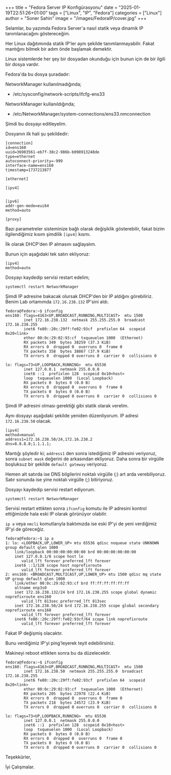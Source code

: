 +++
title = "Fedora Server IP Konfigürasyonu"
date = "2025-01-19T22:51:26+01:00"
tags = ["Linux", "IP", "Fedora"]
categories = ["Linux"]
author = "Soner Sahin"
image = "/images/FedoraIP/cover.jpg"
+++

Selamlar, bu yazımda Fedora Server'a nasıl statik veya dinamik IP tanımlanacağını göstereceğim.

Her Linux dağıtımında statik IP'ler aynı şekilde tanımlanmayabilir. Fakat mantığını bilmek bir adım önde başlamak demektir.

Linux sistemlerde her şey bir dosyadan okunduğu için bunun için de bir ilgili bir dosya vardır. 

Fedora'da bu dosya şuradadır: 

NetworkManager kullanılmadığında;

- /etc/sysconfig/network-scripts/ifcfg-ens33

NetworkManager kullanıldığında;

- /etc/NetworkManager/system-connections/ens33.nmconnection

Şimdi bu dosyayı editleyelim.

Dosyanın ilk hali şu şekildedir:

```
[connection]
id=ens160
uuid=36903561-eb7f-38c2-986b-b098913248de
type=ethernet
autoconnect-priority=-999
interface-name=ens160
timestamp=1737213877

[ethernet]

[ipv4]


[ipv6]
addr-gen-mode=eui64
method=auto

[proxy]
```

Bazı parametreler sisteminize bağlı olarak değişiklik gösterebilir, fakat bizim ilgilendiğimiz kısım şimdilik `[ipv4]` kısmı.

İlk olarak DHCP'den IP almasını sağlayalım.

Bunun için aşağıdaki tek satırı ekliyoruz:

```
[ipv4]
method=auto
```

Dosyayı kaydedip servisi restart edelim;

```
systemctl restart NetworkManager
```

Şimdi IP adresine bakacak olursak DHCP'den bir IP aldığını görebiliriz. Benim Lab ortamımda `172.16.238.132` IP'sini aldı.

```
fedora@fedora:~$ ifconfig 
ens160: flags=4163<UP,BROADCAST,RUNNING,MULTICAST>  mtu 1500
        inet 172.16.238.132  netmask 255.255.255.0  broadcast 172.16.238.255
        inet6 fe80::20c:29ff:fe02:93cf  prefixlen 64  scopeid 0x20<link>
        ether 00:0c:29:02:93:cf  txqueuelen 1000  (Ethernet)
        RX packets 349  bytes 38259 (37.3 KiB)
        RX errors 0  dropped 0  overruns 0  frame 0
        TX packets 358  bytes 38867 (37.9 KiB)
        TX errors 0  dropped 0 overruns 0  carrier 0  collisions 0

lo: flags=73<UP,LOOPBACK,RUNNING>  mtu 65536
        inet 127.0.0.1  netmask 255.0.0.0
        inet6 ::1  prefixlen 128  scopeid 0x10<host>
        loop  txqueuelen 1000  (Local Loopback)
        RX packets 0  bytes 0 (0.0 B)
        RX errors 0  dropped 0  overruns 0  frame 0
        TX packets 0  bytes 0 (0.0 B)
        TX errors 0  dropped 0 overruns 0  carrier 0  collisions 0
```

Şimdi IP adresini olması gerektiği gibi statik olarak verelim. 

Aynı dosyayı aşağıdaki şekilde yeniden düzenliyorum. IP adresi `172.16.238.50` olacak.

```
[ipv4]
method=manual
address1=172.16.238.50/24,172.16.238.2
dns=8.8.8.8;1.1.1.1;
```

Mantığı şöyledir ki; `address1` den sonra istediğimiz IP adresini veriyoruz, sonra `subnet mask` değerini de arkasından ekliyoruz. Daha sonra bir virgülle boşluksuz bir şekilde `default gateway`  veriyoruz. 

Hemen alt satırda ise DNS bilgilerini noktalı virgülle (;) art arda verebiliyoruz. Satır sonunda ise yine noktalı virgülle (;) bitiriyoruz.

Dosyayı kaydedip servisi restart ediyorum.

```
systemctl restart NetworkManager
```

Servisi restart ettikten sonra `ifconfig`  komutu ile IP adresini kontrol ettiğimizde hala eski IP olarak görünüyor olabilir. 

`ip a` veya `nmcli` komutlarıyla baktımızda ise eski IP'yi de yeni verdiğimiz IP'yi de göreceğiz. 

```
fedora@fedora:~$ ip a
1: lo: <LOOPBACK,UP,LOWER_UP> mtu 65536 qdisc noqueue state UNKNOWN group default qlen 1000
    link/loopback 00:00:00:00:00:00 brd 00:00:00:00:00:00
    inet 127.0.0.1/8 scope host lo
       valid_lft forever preferred_lft forever
    inet6 ::1/128 scope host noprefixroute 
       valid_lft forever preferred_lft forever
2: ens160: <BROADCAST,MULTICAST,UP,LOWER_UP> mtu 1500 qdisc mq state UP group default qlen 1000
    link/ether 00:0c:29:02:93:cf brd ff:ff:ff:ff:ff:ff
    altname enp3s0
    inet 172.16.238.132/24 brd 172.16.238.255 scope global dynamic noprefixroute ens160
       valid_lft 813sec preferred_lft 813sec
    inet 172.16.238.50/24 brd 172.16.238.255 scope global secondary noprefixroute ens160
       valid_lft forever preferred_lft forever
    inet6 fe80::20c:29ff:fe02:93cf/64 scope link noprefixroute 
       valid_lft forever preferred_lft forever

```

Fakat IP değişmiş olacaktır. 

Bunu verdiğimiz IP'yi ping'leyerek teyit edebilirsiniz.

Makineyi reboot ettikten sonra bu da düzelecektir.

```
fedora@fedora:~$ ifconfig 
ens160: flags=4163<UP,BROADCAST,RUNNING,MULTICAST>  mtu 1500
        inet 172.16.238.50  netmask 255.255.255.0  broadcast 172.16.238.255
        inet6 fe80::20c:29ff:fe02:93cf  prefixlen 64  scopeid 0x20<link>
        ether 00:0c:29:02:93:cf  txqueuelen 1000  (Ethernet)
        RX packets 205  bytes 22978 (22.4 KiB)
        RX errors 0  dropped 0  overruns 0  frame 0
        TX packets 218  bytes 24572 (23.9 KiB)
        TX errors 0  dropped 0 overruns 0  carrier 0  collisions 0

lo: flags=73<UP,LOOPBACK,RUNNING>  mtu 65536
        inet 127.0.0.1  netmask 255.0.0.0
        inet6 ::1  prefixlen 128  scopeid 0x10<host>
        loop  txqueuelen 1000  (Local Loopback)
        RX packets 0  bytes 0 (0.0 B)
        RX errors 0  dropped 0  overruns 0  frame 0
        TX packets 0  bytes 0 (0.0 B)
        TX errors 0  dropped 0 overruns 0  carrier 0  collisions 0

```

Teşekkürler,

İyi Çalışmalar.